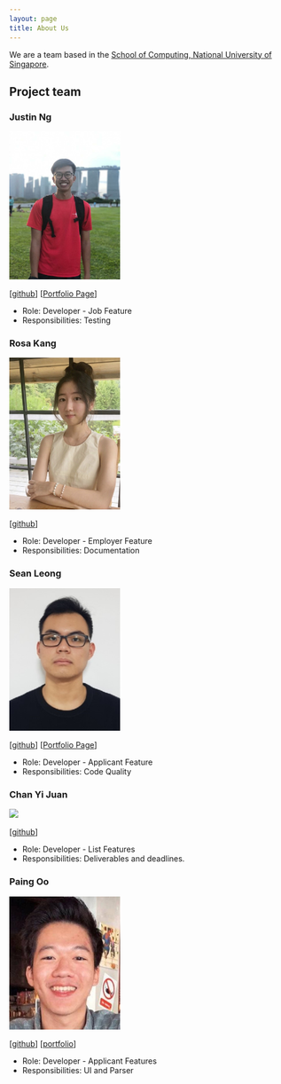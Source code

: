 ```yaml
---
layout: page
title: About Us
---
```


We are a team based in the [School of Computing, National University of Singapore](http://www.comp.nus.edu.sg).

## Project team

### Justin Ng

<img src="images/justinnje.png" width="200px">

[[github](https://github.com/Justinnje)]
[[Portfolio Page](https://ay2122s2-cs2103t-w15-1.github.io/tp/team/justinnje.html)]

* Role: Developer - Job Feature
* Responsibilities: Testing

### Rosa Kang

<img src="images/ro4k9.png" width="200px">

[[github](https://github.com/ro4k9)]

* Role: Developer - Employer Feature
* Responsibilities: Documentation

### Sean Leong

<img src="images/seanleong339.png" width="200px">

[[github](http://github.com/seanleong339)]
[[Portfolio Page](https://ay2122s2-cs2103t-w15-1.github.io/tp/team/seanleong339.html)]

* Role: Developer - Applicant Feature
* Responsibilities: Code Quality

### Chan Yi Juan

<img src="images/chanyijuan.png" width="200px">

[[github](http://github.com/chanyijuan)]

* Role: Developer - List Features
* Responsibilities: Deliverables and deadlines.

### Paing Oo

<img src="images/e0543517.png" width="200px">

[[github](http://github.com/e0543517)]
[[portfolio](https://ay2122s2-cs2103t-w15-1.github.io/tp/team/e0543517.html)]

* Role: Developer - Applicant Features
* Responsibilities: UI and Parser
